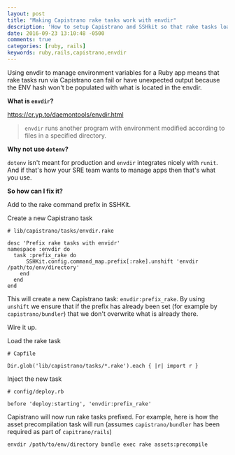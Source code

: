 ```yaml
---
layout: post
title: "Making Capistrano rake tasks work with envdir"
description: 'How to setup Capistrano and SSHkit so that rake tasks load envdir first'
date: 2016-09-23 13:10:48 -0500
comments: true
categories: [ruby, rails]
keywords: ruby,rails,capistrano,envdir
---
```

Using envdir to manage environment variables for a Ruby app means that rake tasks run via
Capistrano can fail or have unexpected output because the ENV hash won't be populated with
what is located in the envdir.

__What is `envdir`?__

https://cr.yp.to/daemontools/envdir.html

> `envdir` runs another program with environment modified according to files in a specified directory.

__Why not use `dotenv`?__

`dotenv` isn't meant for production and `envdir` integrates nicely with `runit`. And if that's how your
SRE team wants to manage apps then that's what you use.

__So how can I fix it?__

Add to the rake command prefix in SSHKit.

Create a new Capistrano task

```
# lib/capistrano/tasks/envdir.rake

desc 'Prefix rake tasks with envidr'
namespace :envdir do
  task :prefix_rake do
      SSHKit.config.command_map.prefix[:rake].unshift 'envdir /path/to/env/directory'
    end
  end
end
```

This will create a new Capistrano task: `envdir:prefix_rake`. By using `unshift`
we ensure that if the prefix has already been set (for example by `capistrano/bundler`)
that we don't overwrite what is already there.

Wire it up.

Load the rake task
```
# Capfile

Dir.glob('lib/capistrano/tasks/*.rake').each { |r| import r }
```

Inject the new task
```
# config/deploy.rb

before 'deploy:starting', 'envdir:prefix_rake'
```

Capistrano will now run rake tasks prefixed. For example,
here is how the asset precompilation task will run (assumes `capistrano/bundler`
has been required as part of `capitrano/rails`)

```
envdir /path/to/env/directory bundle exec rake assets:precompile
```
